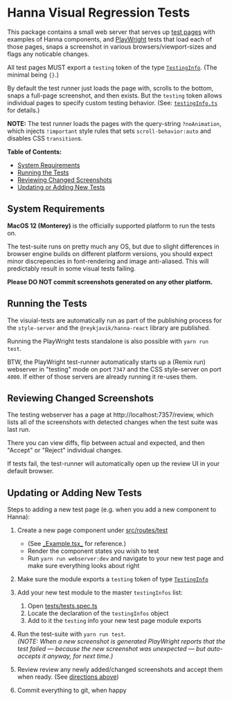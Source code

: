 # Hanna Visual Regression Tests

This package contains a small web server that serves up
[test pages](src/routes/test) with examples of Hanna components, and
[PlayWright](https://playwright.dev) tests that load each of those pages,
snaps a screenshot in various browsers/viewport-sizes and flags any noticable
changes.

All test pages MUST export a `testing` token of the type
[`TestingInfo`](src/testingInfo.ts). (The minimal being `{}`.)

By default the test runner just loads the page with, scrolls to the bottom,
snaps a full-page screenshot, and then exists. But the `testing` token allows
individual pages to specify custom testing behavior. (See:
[`testingInfo.ts`](src/testingInfo.ts) for details.)

**NOTE:** The test runner loads the pages with the query-string
`?noAnimation`, which injects `!important` style rules that sets
`scroll-behavior:auto` and disables CSS `transition`s.

**Table of Contents:**

<!-- prettier-ignore-start -->

- [System Requirements](#system-requirements)
- [Running the Tests](#running-the-tests)
- [Reviewing Changed Screenshots](#reviewing-changed-screenshots)
- [Updating or Adding New Tests](#updating-or-adding-new-tests)
<!-- prettier-ignore-end -->

## System Requirements

**MacOS 12 (Monterey)** is the officially supported platform to run the tests
on.

The test-suite runs on pretty much any OS, but due to slight differences in
browser engine builds on different platform versions, you should expect minor
discrepencies in font-rendering and image anti-aliased. This will predictably
result in some visual tests failing.

**Please DO NOT commit screenshots generated on any other platform.**

## Running the Tests

The visuial-tests are automatically run as part of the publishing process for
the `style-server` and the `@reykjavik/hanna-react` library are published.

Running the PlayWright tests standalone is also possible with `yarn run test`.

BTW, the PlayWright test-runner automatically starts up a (Remix run)
webserver in "testing" mode on port `7347` and the CSS style-server on port
`4000`. If either of those servers are already running it re-uses them.

## Reviewing Changed Screenshots

The testing webserver has a page at http://localhost:7357/review, which lists
all of the screenshots with detected changes when the test suite was last run.

There you can view diffs, flip between actual and expected, and then "Accept"
or "Reject" individual changes.

If tests fail, the test-runner will automatically open up the review UI in
your default browser.

## Updating or Adding New Tests

Steps to adding a new test page (e.g. when you add a new component to Hanna):

1. Create a new page component under [src/routes/test](src/routes/test)

   - (See [\_Example.tsx\_](src/routes/test/_Example.tsx_) for reference.)
   - Render the component states you wish to test
   - Run `yarn run webserver:dev` and navigate to your new test page and make
     sure everything looks about right

2. Make sure the module exports a `testing` token of type
   [`TestingInfo`](src/testingInfo.ts)

3. Add your new test module to the master `testingInfos` list:

   1. Open [tests/tests.spec.ts](tests/tests.spec.ts)
   2. Locate the declaration of the `testingInfos` object
   3. Add to it the `testing` info your new test page module exports

4. Run the test-suite with `yarn run test`.  
   _(NOTE: When a new screenshot is generated PlayWright reports that the test
   failed — because the new screenshot was unexpected — but auto-accepts it
   anyway, for next time.)_

5. Review review any newly added/changed screenshots and accept them when
   ready. (See [directions above](#updating-screenshots))

6. Commit everything to git, when happy
